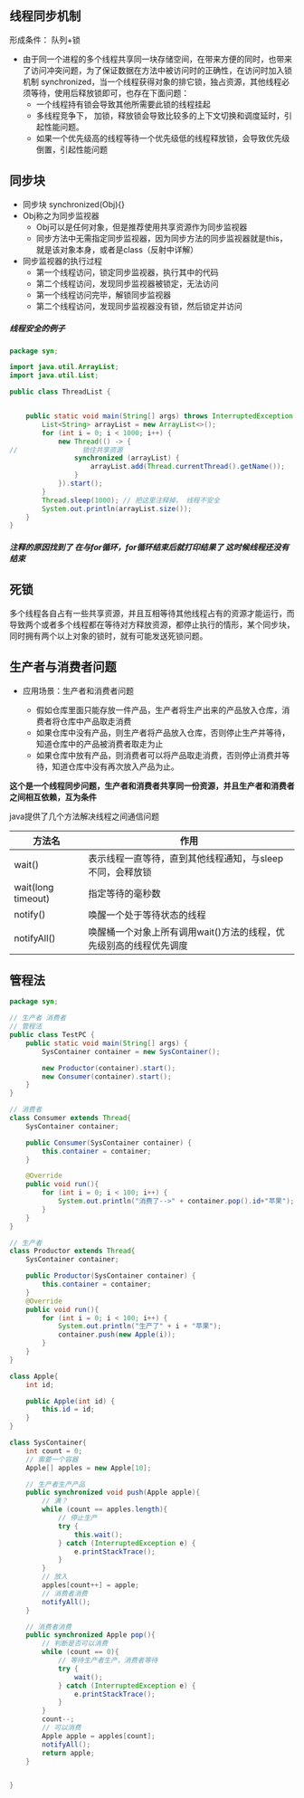 ## 线程同步机制

形成条件： 队列+锁

* 由于同一个进程的多个线程共享同一块存储空间，在带来方便的同时，也带来了访问冲突问题，为了保证数据在方法中被访问时的正确性，在访问时加入锁机制 synchronized，当一个线程获得对象的排它锁，独占资源，其他线程必须等待，使用后释放锁即可，也存在下面问题：
  * 一个线程持有锁会导致其他所需要此锁的线程挂起
  * 多线程竞争下， 加锁，释放锁会导致比较多的上下文切换和调度延时，引起性能问题。
  * 如果一个优先级高的线程等待一个优先级低的线程释放锁，会导致优先级倒置，引起性能问题



## 同步块

* 同步块 synchronized(Obj){}
* Obj称之为同步监视器
  * Obj可以是任何对象，但是推荐使用共享资源作为同步监视器
  * 同步方法中无需指定同步监视器，因为同步方法的同步监视器就是this，就是该对象本身，或者是class（反射中详解）
* 同步监视器的执行过程
  * 第一个线程访问，锁定同步监视器，执行其中的代码
  * 第二个线程访问，发现同步监视器被锁定，无法访问
  * 第一个线程访问完毕，解锁同步监视器
  * 第二个线程访问，发现同步监视器没有锁，然后锁定并访问



##### 线程安全的例子

```java
package syn;

import java.util.ArrayList;
import java.util.List;

public class ThreadList {


    public static void main(String[] args) throws InterruptedException {
        List<String> arrayList = new ArrayList<>();
        for (int i = 0; i < 1000; i++) {
            new Thread(() -> {
//                锁住共享资源
                synchronized (arrayList) {
                    arrayList.add(Thread.currentThread().getName());
                }
            }).start();
        }
        Thread.sleep(1000); // 把这里注释掉， 线程不安全
        System.out.println(arrayList.size());
    }
}
```

##### 注释的原因找到了 在与for循环，for循环结束后就打印结果了 这时候线程还没有结束

## 死锁

多个线程各自占有一些共享资源，并且互相等待其他线程占有的资源才能运行，而导致两个或者多个线程都在等待对方释放资源，都停止执行的情形，某个同步块，同时拥有两个以上对象的锁时，就有可能发送死锁问题。





## 生产者与消费者问题

* 应用场景：生产者和消费者问题

  * 假如仓库里面只能存放一件产品，生产者将生产出来的产品放入仓库，消费者将仓库中产品取走消费
  * 如果仓库中没有产品，则生产者将产品放入仓库，否则停止生产并等待，知道仓库中的产品被消费者取走为止
  * 如果仓库中放有产品，则消费者可以将产品取走消费，否则停止消费并等待，知道仓库中没有再次放入产品为止。

  

**这个是一个线程同步问题，生产者和消费者共享同一份资源，并且生产者和消费者之间相互依赖，互为条件**

java提供了几个方法解决线程之间通信问题

| 方法名             | 作用                                                         |
| ------------------ | ------------------------------------------------------------ |
| wait()             | 表示线程一直等待，直到其他线程通知，与sleep不同，会释放锁    |
| wait(long timeout) | 指定等待的毫秒数                                             |
| notify()           | 唤醒一个处于等待状态的线程                                   |
| notifyAll()        | 唤醒桶一个对象上所有调用wait()方法的线程，优先级别高的线程优先调度 |

## 管程法

```java
package syn;

// 生产者 消费者
// 管程法
public class TestPC {
    public static void main(String[] args) {
        SysContainer container = new SysContainer();

        new Productor(container).start();
        new Consumer(container).start();
    }
}

// 消费者
class Consumer extends Thread{
    SysContainer container;

    public Consumer(SysContainer container) {
        this.container = container;
    }

    @Override
    public void run(){
        for (int i = 0; i < 100; i++) {
            System.out.println("消费了-->" + container.pop().id+"苹果");
        }
    }
}

// 生产者
class Productor extends Thread{
    SysContainer container;

    public Productor(SysContainer container) {
        this.container = container;
    }
    @Override
    public void run(){
        for (int i = 0; i < 100; i++) {
            System.out.println("生产了" + i + "苹果");
            container.push(new Apple(i));
        }
    }
}

class Apple{
    int id;

    public Apple(int id) {
        this.id = id;
    }
}

class SysContainer{
    int count = 0;
    // 需要一个容器
    Apple[] apples = new Apple[10];

    // 生产者生产产品
    public synchronized void push(Apple apple){
        // 满？
        while (count == apples.length){
            // 停止生产
            try {
                this.wait();
            } catch (InterruptedException e) {
                e.printStackTrace();
            }
        }
        // 放入
        apples[count++] = apple;
        // 消费者消费
        notifyAll();
    }

    // 消费者消费
    public synchronized Apple pop(){
        // 判断是否可以消费
        while (count == 0){
            // 等待生产者生产，消费者等待
            try {
                wait();
            } catch (InterruptedException e) {
                e.printStackTrace();
            }
        }
        count--;
        // 可以消费
        Apple apple = apples[count];
        notifyAll();
        return apple;
    }


}


```



